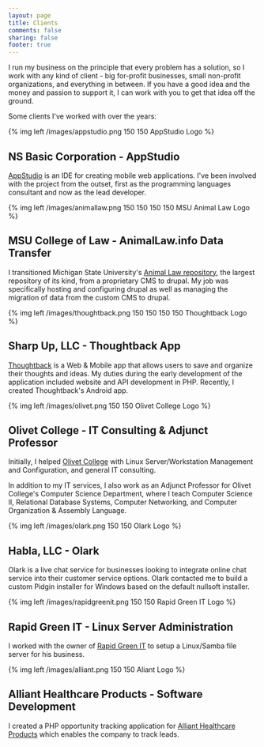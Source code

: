 ```yaml
---
layout: page
title: Clients
comments: false
sharing: false
footer: true
---
```


I run my business on the principle that every problem has a solution, so I work with any kind of client - big for-profit businesses, small non-profit organizations, and everything in between. If you have a good idea and the money and passion to support it, I can work with you to get that idea off the ground.

Some clients I've worked with over the years:

{% img left /images/appstudio.png 150 150 AppStudio Logo %}

NS Basic Corporation - AppStudio
--------------------------------

[AppStudio](https://www.nsbasic.com/) is an IDE for creating mobile web applications. I've been involved with the project from the outset, first as the programming languages consultant and now as the lead developer.

{% img left /images/animallaw.png 150 150 150 150 MSU Animal Law Logo %}

MSU College of Law - AnimalLaw.info Data Transfer
-------------------------------------------------

I transitioned Michigan State University's [Animal Law repository](http://animallaw.info), the largest repository of its kind, from a proprietary CMS to drupal. My job was specifically hosting and configuring drupal as well as managing the migration of data from the custom CMS to drupal.

{% img left /images/thoughtback.png 150 150 150 150 Thoughtback Logo %}

Sharp Up, LLC - Thoughtback App
----------------------------------------------

[Thoughtback](https://thoughtback.com/) is a Web & Mobile app that allows users to save and organize their thoughts and ideas. My duties during the early development of the application included website and API development in PHP. Recently, I created Thoughtback's Android app.

{% img left /images/olivet.png 150 150 Olivet College Logo %}

Olivet College - IT Consulting & Adjunct Professor
--------------------------------------------------

Initially, I helped [Olivet College](http://www.olivetcollege.edu/) with Linux Server/Workstation Management and Configuration, and general IT consulting.

In addition to my IT services, I also work as an Adjunct Professor for Olivet College's Computer Science Department, where I teach Computer Science II, Relational Database Systems, Computer Networking, and Computer Organization & Assembly Language.

{% img left /images/olark.png 150 150 Olark Logo %}

Habla, LLC - Olark
------------------

Olark is a live chat service for businesses looking to integrate online chat service into their customer service options. Olark contacted me to build a custom Pidgin installer for Windows based on the default nullsoft installer.

{% img left /images/rapidgreenit.png 150 150 Rapid Green IT Logo %}

Rapid Green IT - Linux Server Administration
--------------------------------------------

I worked with the owner of [Rapid Green IT](http://www.rapidgreenit.com/) to setup a Linux/Samba file server for his business.

{% img left /images/alliant.png 150 150 Aliant Logo %}

Alliant Healthcare Products - Software Development
--------------------------------------------------

I created a PHP opportunity tracking application for [Alliant Healthcare Products](http://allianthealthcare.com/) which enables the company to track leads.